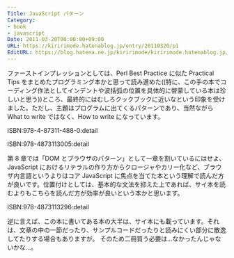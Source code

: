 ```yaml
---
Title: JavaScript パターン
Category:
- book
- javascript
Date: 2011-03-20T00:00:00+09:00
URL: https://kiririmode.hatenablog.jp/entry/20110320/p1
EditURL: https://blog.hatena.ne.jp/kiririmode/kiririmode.hatenablog.jp/atom/entry/8454420450078211144
---
```



ファーストインプレッションとしては、Perl Best Practice に似た Practical Tips をまとめたプログラミング本かと思って読み進めた((特に、この手の本でコーディング作法としてインデントや波括弧の位置を具体的に啓蒙している本は珍しいと思う))ところ、最終的にはむしろクックブックに近いなという印象を受けました。ただし、主題はプログラムに出てくるパターンであり、当然ながら What to write ではなく、How to write になっています。

ISBN:978-4-87311-488-0:detail

ISBN:978-4873113005:detail

第 8 章では「DOM とブラウザのパターン」として一章を割いているにはせよ、JavaScript におけるリテラルの作り方からクロージャやカリー化など、ブラウザ内言語というよりはコア JavaScript に焦点を当てた本という理解で読んだ方が良いです。位置付けとしては、基本的な文法を抑えた上であれば、サイ本を読むよりもこちらを読んだ方が効率が良いという本かと思います。

ISBN:978-4873113296:detail

逆に言えば、この本に書いてある本の大半は、サイ本にも載っています。それは、文章の中の一節だったり、サンプルコードだったりと読みにくい部分に散逸してたりする場合もありますが。
そのため二冊買う必要は…なかったんじゃないかな…。
